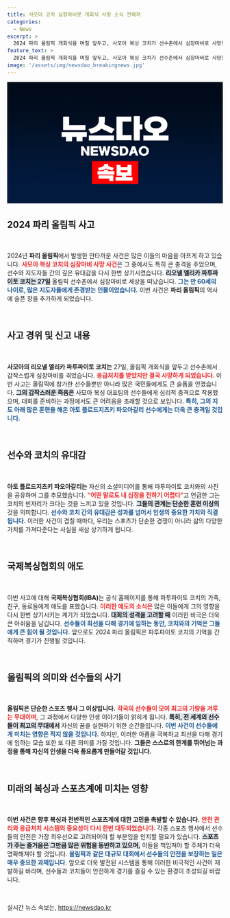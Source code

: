 ```yaml
---
title: 사모아 코치 심장마비로 개회식 사망 소식 전해져
categories:
  - News
excerpt: >
  2024 파리 올림픽 개회식을 며칠 앞두고, 사모아 복싱 코치가 선수촌에서 심장마비로 사망했습니다. 그의 갑작스러운 별세는 선수와 동료들에게 큰 충격을 안겼습니다.
feature_text: >
  2024 파리 올림픽 개회식을 며칠 앞두고, 사모아 복싱 코치가 선수촌에서 심장마비로 사망했습니다. 그의 갑작스러운 별세는 선수와 동료들에게 큰 충격을 안겼습니다.
image: '/assets/img/newsdao_breakingnews.jpg'
---
```


<p><img src="/assets/img/newsdao_breakingnews.jpg" alt="koreaapp 속보" /></p>

<h2 data-ke-size="size26">2024 파리 올림픽 사고</h2>

<p data-ke-size="size16">&nbsp;</p>

<p data-ke-size="size16">2024년 <b>파리 올림픽</b>에서 발생한 안타까운 사건은 많은 이들의 마음을 아프게 하고 있습니다. <b><span style="color: #ee2323;">사모아 복싱 코치의 심장마비 사망 사건</span></b>은 그 중에서도 특히 큰 충격을 주었으며, 선수와 지도자들 간의 깊은 유대감을 다시 한번 상기시켰습니다. <b><span style="background-color: #21538527;">리오넬 엘리카 파투파이토 코치는 27일</span></b> 올림픽 선수촌에서 심장마비로 세상을 떠났습니다. <b><span style="color: #1a5490;">그는 만 60세의 나이로, 많은 지도자들에게 존경받는 인물이었습니다.</span></b> 이번 사건은 <b>파리 올림픽</b>의 역사에 슬픈 장을 추가하게 되었습니다.</p>

<p data-ke-size="size16">&nbsp;</p>

<h2 data-ke-size="size26">사고 경위 및 신고 내용</h2>

<p data-ke-size="size16">&nbsp;</p>

<p data-ke-size="size16"><b>사모아의 리오넬 엘리카 파투파이토 코치는</b> 27일, 올림픽 개회식을 앞두고 선수촌에서 갑작스럽게 심장마비를 겪었습니다. <b><span style="color: #ee2323;">응급처치를 받았지만 결국 사망하게 되었습니다.</span></b> 이번 사고는 올림픽에 참가한 선수들뿐만 아니라 많은 국민들에게도 큰 슬픔을 안겼습니다. <b><span style="background-color: #21538527;">그의 갑작스러운 죽음은</span></b> 사모아 복싱 대표팀의 선수들에게 심리적 충격으로 작용했으며, 대회를 준비하는 과정에서도 큰 어려움을 초래할 것으로 보입니다. <b><span style="color: #1a5490;">특히, 그의 지도 아래 많은 훈련을 해온 아토 플로드지츠키 파오아갈리 선수에게는 더욱 큰 충격일 것입니다.</span></b></p>

<p data-ke-size="size16">&nbsp;</p>

<h2 data-ke-size="size26">선수와 코치의 유대감</h2>

<p data-ke-size="size16">&nbsp;</p>

<p data-ke-size="size16"><b>아토 플로드지츠키 파오아갈리는</b> 자신의 소셜미디어를 통해 파투파이토 코치와의 사진을 공유하며 그를 추모했습니다. <b><span style="color: #ee2323;">“어떤 말로도 내 심정을 전하기 어렵다”</span></b>고 언급한 그는 코치의 빈자리가 크다는 것을 느끼고 있을 것입니다. <b><span style="background-color: #21538527;">그들의 관계는 단순한 훈련 이상의</span></b> 것을 의미합니다. <b><span style="color: #1a5490;">선수와 코치 간의 유대감은 성과를 넘어서 인생의 중요한 가치와 직결됩니다.</span></b> 이러한 사건이 겹칠 때마다, 우리는 스포츠가 단순한 경쟁이 아니라 삶의 다양한 가치를 가져다준다는 사실을 새삼 상기하게 됩니다.</p>

<p data-ke-size="size16">&nbsp;</p>

<h2 data-ke-size="size26">국제복싱협회의 애도</h2>

<p data-ke-size="size16">&nbsp;</p>

<p data-ke-size="size16">이번 사고에 대해 <b>국제복싱협회(IBA)</b>는 공식 홈페이지를 통해 파투파이토 코치의 가족, 친구, 동료들에게 애도를 표했습니다. <b><span style="color: #ee2323;">이러한 애도의 소식은</span></b> 많은 이들에게 그의 영향을 다시 한번 상기시키는 계기가 되었습니다. <b><span style="background-color: #21538527;">대회의 성격을 고려할 때</span></b> 이러한 비극은 더욱 큰 아쉬움을 남깁니다. <b><span style="color: #1a5490;">선수들이 최선을 다해 경기에 임하는 동안, 코치와의 기억은 그들에게 큰 힘이 될 것입니다.</span></b> 앞으로도 2024 파리 올림픽은 파투파이토 코치의 기억을 간직하며 경기가 진행될 것입니다.</p>

<p data-ke-size="size16">&nbsp;</p>

<h2 data-ke-size="size26">올림픽의 의미와 선수들의 사기</h2>

<p data-ke-size="size16">&nbsp;</p>

<p data-ke-size="size16"><b>올림픽은 단순한 스포츠 행사 그 이상입니다.</b> <b><span style="color: #ee2323;">각국의 선수들이 모여 최고의 기량을 겨루는 무대이며,</span></b> 그 과정에서 다양한 인생 이야기들이 얽히게 됩니다. <b><span style="background-color: #21538527;">특히, 전 세계의 선수들이 최고의 무대에서</span></b> 자신의 꿈을 실현하기 위한 순간들입니다. <b><span style="color: #1a5490;">이번 사건이 선수들에게 미치는 영향은 적지 않을 것입니다.</span></b> 하지만, 이러한 아픔을 극복하고 최선을 다해 경기에 임하는 모습 또한 또 다른 의미를 가질 것입니다. <b>그들은 스스로의 한계를 뛰어넘는 과정을 통해 자신의 인생을 더욱 풍요롭게 만들어갈 것입니다.</b></p>

<p data-ke-size="size16">&nbsp;</p>

<h2 data-ke-size="size26">미래의 복싱과 스포츠계에 미치는 영향</h2>

<p data-ke-size="size16">&nbsp;</p>

<p data-ke-size="size16"><b>이번 사건은 향후 복싱과 전반적인 스포츠계에 대한 고민을 촉발할 수 있습니다.</b> <b><span style="color: #ee2323;">안전 관리와 응급처치 시스템의 중요성이 다시 한번 대두되었습니다.</span></b> 각종 스포츠 행사에서 선수들의 안전은 가장 최우선으로 고려되어야 할 부분임을 인지할 필요가 있습니다. <b><span style="background-color: #21538527;">스포츠가 주는 즐거움은 그만큼 많은 위험을 동반하고 있으며,</span></b> 이들을 책임져야 할 주체가 더욱 명확해져야 할 것입니다. <b><span style="color: #1a5490;">올림픽과 같은 대규모 대회에서 선수들의 안전을 보장하는 일은 매우 중요한 과제입니다.</span></b> 앞으로 더욱 발전된 시스템을 통해 이러한 비극적인 사건이 재발하길 바라며, 선수들과 코치들이 안전하게 경기를 즐길 수 있는 환경이 조성되길 바랍니다.</p>

<p data-ke-size="size16">&nbsp;</p>
실시간 뉴스 속보는, <a href="https://newsdao.kr" rel="dofollow">https://newsdao.kr</a>


